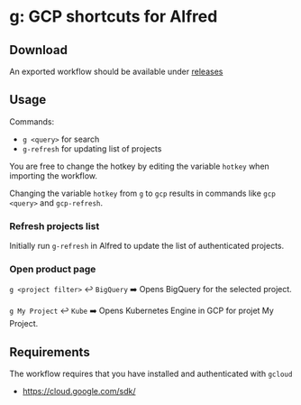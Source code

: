 # g: GCP shortcuts for Alfred

## Download

An exported workflow should be available under [releases](https://github.com/jarlefosen/alfred-gcloud-shortcuts/releases)

## Usage

Commands:
- `g <query>` for search
- `g-refresh` for updating list of projects

You are free to change the hotkey by editing the variable `hotkey` when importing the workflow.

Changing the variable `hotkey` from `g` to `gcp` results in commands like `gcp <query>` and `gcp-refresh`.

### Refresh projects list

Initially run `g-refresh` in Alfred to update the list of authenticated projects.

### Open product page

`g <project filter>` ↩️️ `BigQuery` ➡️ Opens BigQuery for the selected project.

`g My Project` ↩️ `Kube` ➡️ Opens Kubernetes Engine in GCP for projet My Project.

## Requirements

The workflow requires that you have installed and authenticated with `gcloud`
- https://cloud.google.com/sdk/
